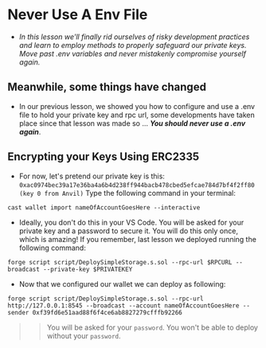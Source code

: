 # Never Use A Env File
- *In this lesson we'll finally rid ourselves of risky development practices and learn to employ methods to properly safeguard our private keys. Move past .env variables and never mistakenly compromise yourself again.*

## Meanwhile, some things have changed
- In our previous lesson, we showed you how to configure and use a .env file to hold your private key and rpc url, some developments have taken place since that lesson was made so ... ***You should never use a .env again***.

## Encrypting your Keys Using ERC2335
- For now, let's pretend our private key is this: `0xac0974bec39a17e36ba4a6b4d238ff944bacb478cbed5efcae784d7bf4f2ff80 (key 0 from Anvil)` Type the following command in your terminal:
 ```
 cast wallet import nameOfAccountGoesHere --interactive
 ```

 -  Ideally, you don't do this in your VS Code. You will be asked for your private key and a password to secure it. You will do this only once, which is amazing! If you remember, last lesson we deployed running the following command:
 ```
 forge script script/DeploySimpleStorage.s.sol --rpc-url $RPCURL --broadcast --private-key $PRIVATEKEY
 ```
 
 - Now that we configured our wallet we can deploy as following:
 ```
 forge script script/DeploySimpleStorage.s.sol --rpc-url http://127.0.0.1:8545 --broadcast --account nameOfAccountGoesHere --sender 0xf39fd6e51aad88f6f4ce6ab8827279cfffb92266
 ```
 >> You will be asked for your `password`. You won't be able to deploy without your `password`.
